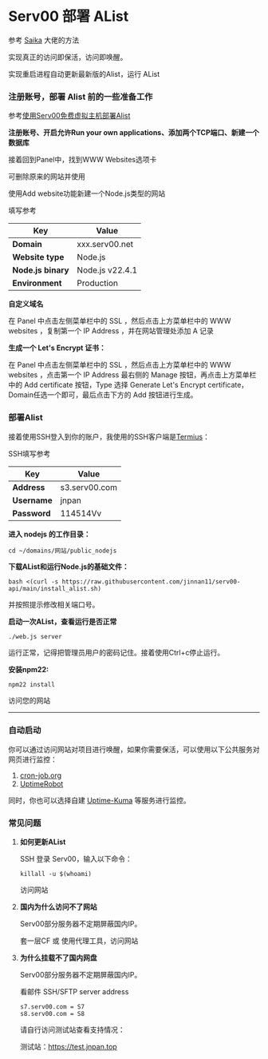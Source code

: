 # Serv00 部署 AList

参考 [Saika](https://saika.us.kg) 大佬的方法

实现真正的访问即保活，访问即唤醒。

实现重启进程自动更新最新版的Alist，运行 AList

### 注册账号，部署 Alist 前的一些准备工作

参考[使用Serv00免费虚拟主机部署Alist](https://zhuanlan.zhihu.com/p/680607217)

**注册账号、开启允许Run your own applications、添加两个TCP端口、新建一个数据库**

接着回到Panel中，找到WWW Websites选项卡

可删除原来的网站并使用

使用Add website功能新建一个Node.js类型的网站

填写参考

| Key                | Value           |
|--------------------|-----------------|
| **Domain**         | xxx.serv00.net  |
| **Website type**   | Node.js         |
| **Node.js binary** | Node.js v22.4.1 |
| **Environment**    | Production      |

**自定义域名**

在 Panel 中点击左侧菜单栏中的 SSL ，然后点击上方菜单栏中的 WWW websites ，复制第一个 IP Address ，并在网站管理处添加 A 记录

**生成一个 Let's Encrypt 证书：**

在 Panel 中点击左侧菜单栏中的 SSL ，然后点击上方菜单栏中的 WWW websites ，点击第一个 IP Address 最右侧的 Manage 按钮，再点击上方菜单栏中的 Add certificate 按钮，Type 选择 Generate Let's Encrypt certificate， Domain任选一个即可，最后点击下方的 Add 按钮进行生成。

### 部署Alist

接着使用SSH登入到你的账户，我使用的SSH客户端是[Termius](https://termius.com)：

SSH填写参考

| Key          | Value          |
|--------------|----------------|
| **Address**  | s3.serv00.com  |
| **Username** | jnpan          |
| **Password** | 114514Vv       |

**进入 nodejs 的工作目录：**

~~~
cd ~/domains/网站/public_nodejs
~~~

**下载AList和运行Node.js的基础文件：**

~~~
bash <(curl -s https://raw.githubusercontent.com/jinnan11/serv00-api/main/install_alist.sh)
~~~

并按照提示修改相关端口号。

**启动一次AList，查看运行是否正常**

~~~
./web.js server
~~~

运行正常，记得把管理员用户的密码记住。接着使用Ctrl+c停止运行。

**安装npm22:**

~~~
npm22 install
~~~

访问您的网站

---

### 自动启动

你可以通过访问网站对项目进行唤醒，如果你需要保活，可以使用以下公共服务对网页进行监控：

1. [cron-job.org](https://console.cron-job.org)
2. [UptimeRobot](https://uptimerobot.com/) 

同时，你也可以选择自建 [Uptime-Kuma](https://github.com/louislam/uptime-kuma) 等服务进行监控。



### 常见问题

1. **如何更新AList**

   SSH 登录 Serv00，输入以下命令：
   
   ~~~
   killall -u $(whoami)
   ~~~

   访问网站

2. **国内为什么访问不了网站**

   Serv00部分服务器不定期屏蔽国内IP。

   套一层CF 或 使用代理工具，访问网站

4. **为什么挂载不了国内网盘**

   Serv00部分服务器不定期屏蔽国内IP。

   看邮件 SSH/SFTP server address

   ~~~
   s7.serv00.com = S7
   s8.serv00.com = S8
   ~~~

   请自行访问测试站查看支持情况：
   
   测试站：https://test.jnpan.top
